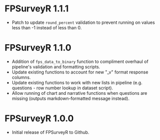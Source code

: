 # FPSurveyR 1.1.1

* Patch to update `round_percent` validation to prevent running on values less than -1 instead of less than 0. 

# FPSurveyR 1.1.0

* Addition of `fps_data_to_binary` function to compliment overhaul of pipeline's validation and formatting scripts.
* Update existing functions to account for new "_v" format response columns.
* Update existing functions to work with new lists in pipeline (e.g. questions - row number lookup in dataset script).
* Allow running of chart and narrative functions when questions are missing (outputs markdown-formatted message instead).

# FPSurveyR 1.0.0

* Initial release of FPSurveyR to Github.
